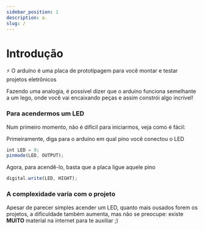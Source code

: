 ```yaml
---
sidebar_position: 1
description: a.
slug: /
---
```


# Introdução

⚡️ O arduíno é uma placa de prototipagem para você montar e testar projetos eletrônicos

Fazendo uma analogia, é possível dizer que o arduíno funciona semelhante a um lego, onde você vai encaixando peças e assim constrói algo incrível!

### Para acendermos um LED

Num primeiro momento, não é difícil para iniciarmos, veja como é fácil:

Primeiramente, diga para o arduíno em qual pino você conectou o LED

```javascript
int LED = 9;
pinmode(LED, OUTPUT);
```

Agora, para acendê-lo, basta que a placa ligue aquele pino
```javascript
digital.write(LED, HIGHT);
```


### A complexidade varia com o projeto

Apesar de parecer simples acender um LED, quanto mais ousados forem os projetos, a dificuldade também aumenta, mas não se preocupe: existe **MUITO** material na internet para te auxiliar ;)